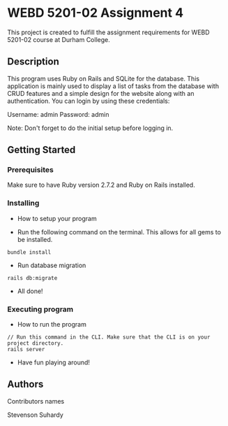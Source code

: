 # WEBD 5201-02 Assignment 4

This project is created to fulfill the assignment requirements for WEBD 5201-02 course at Durham College.

## Description

This program uses Ruby on Rails and SQLite for the database. This application is mainly used to display a list of tasks from the database with CRUD features and a simple design for the website along with an authentication. You can login by using these credentials:

Username: admin
Password: admin

Note: Don't forget to do the initial setup before logging in.

## Getting Started

### Prerequisites

Make sure to have Ruby version 2.7.2 and Ruby on Rails installed.

### Installing

- How to setup your program

- Run the following command on the terminal. This allows for all gems to be installed.

```
bundle install
```

- Run database migration

```
rails db:migrate
```

- All done!

### Executing program

- How to run the program

```
// Run this command in the CLI. Make sure that the CLI is on your project directory.
rails server
```

- Have fun playing around!

## Authors

Contributors names

Stevenson Suhardy
